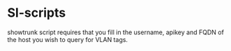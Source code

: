 # Sl-scripts

showtrunk script requires that you fill in the username, apikey and FQDN of the host you wish to query for VLAN tags.
